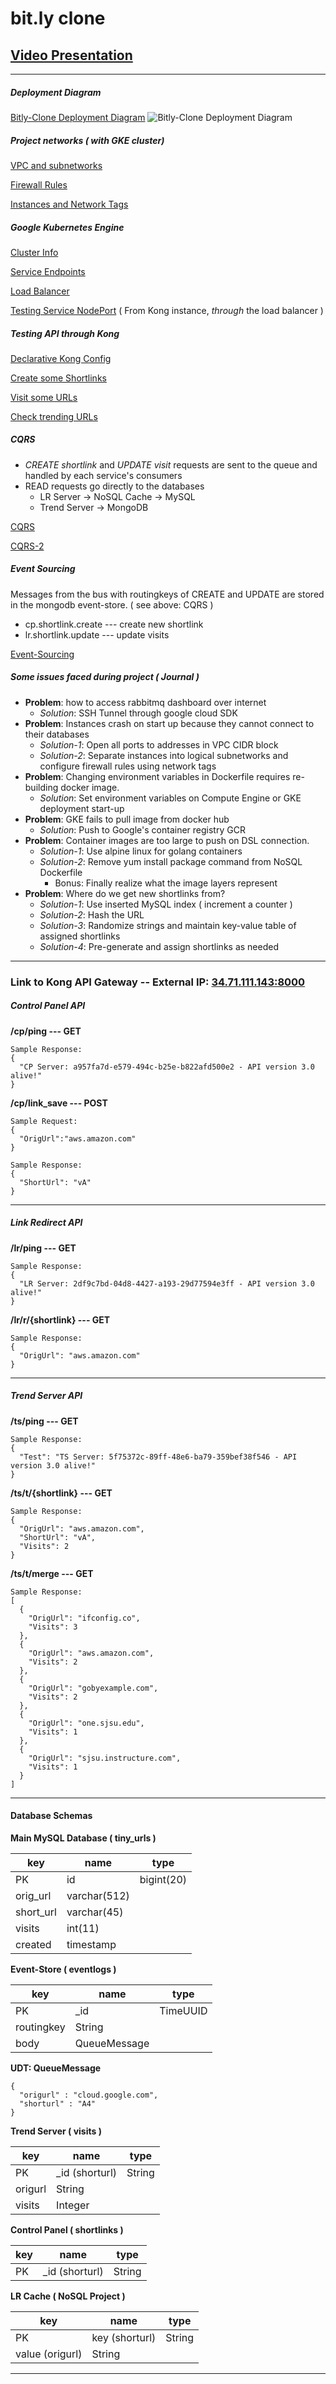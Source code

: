 # bit.ly clone

## [Video Presentation](https://youtu.be/VpryuIE8T5c)

---
##### Deployment Diagram
[Bitly-Clone Deployment Diagram](design/01.bitly-diagram.png)
![Bitly-Clone Deployment Diagram](design/01.bitly-diagram.png)
##### Project networks ( with GKE cluster)
[VPC and subnetworks](design/02.bitly-network.png)

[Firewall Rules](design/03.bitky-network-firewall.png)

[Instances and Network Tags](design/04.bitly-network-tags-and-instances.png)

##### Google Kubernetes Engine

[Cluster Info](design/05.bitly-gke.png)

[Service Endpoints](design/06.bitly-gke-service-endpoints.png)

[Load Balancer](design/07.bitly-gke-load-balancer.png)

[Testing Service NodePort](design/08.bitly-gke-node-ports.png) ( From Kong instance, _through_ the load balancer )

##### Testing API through Kong

[Declarative Kong Config](design/09.bitly-kong-declarative-config.png)

[Create some Shortlinks](design/10.bitly-create-shortlinks.png)

[Visit some URLs](design/11.bitly-visit-shortlinks.png)

[Check trending URLs](design/12.bitly-trending-links.png)

##### CQRS

- _CREATE shortlink_ and _UPDATE visit_ requests are sent to the queue and handled by each service's consumers
- READ requests go directly to the databases
  - LR Server -> NoSQL Cache -> MySQL
  - Trend Server -> MongoDB

[CQRS](design/13.bitly-cqrs.jpeg)

[CQRS-2](design/14.bitly-cqrs-2.jpeg)

##### Event Sourcing

Messages from the bus with routingkeys of CREATE and UPDATE are stored in the mongodb event-store. ( see above: CQRS )
- cp.shortlink.create --- create new shortlink
- lr.shortlink.update --- update visits

[Event-Sourcing](design/15.bitly-event-sourcing.png)

##### Some issues faced during project ( Journal )

- **Problem**: how to access rabbitmq dashboard over internet
  - _Solution_: SSH Tunnel through google cloud SDK
- **Problem**: Instances crash on start up because they cannot connect to their databases
  - _Solution-1_: Open all ports to addresses in VPC CIDR block
  - _Solution-2_: Separate instances into logical subnetworks and configure firewall rules using network tags
- **Problem**: Changing environment variables in Dockerfile requires re-building docker image.
  - _Solution_: Set environment variables on Compute Engine or GKE deployment start-up
- **Problem**: GKE fails to pull image from docker hub
  - _Solution_: Push to Google's container registry GCR
- **Problem**: Container images are too large to push on DSL connection.
  - _Solution-1_: Use alpine linux for golang containers
  - _Solution-2_: Remove yum install package command from NoSQL Dockerfile
      - Bonus: Finally realize what the image layers represent
- **Problem**: Where do we get new shortlinks from?
  - _Solution-1_: Use inserted MySQL index ( increment a counter )
  - _Solution-2_: Hash the URL
  - _Solution-3_: Randomize strings and maintain key-value table of assigned shortlinks
  - _Solution-4_: Pre-generate and assign shortlinks as needed

---

### Link to Kong API Gateway -- External IP: [34.71.111.143:8000](34.71.111.143:8000)

##### Control Panel API
**/cp/ping --- GET**
```
Sample Response:
{
  "CP Server: a957fa7d-e579-494c-b25e-b822afd500e2 - API version 3.0 alive!"
}
```
**/cp/link_save --- POST**
```
Sample Request:
{
  "OrigUrl":"aws.amazon.com"
}
```
```
Sample Response:
{
  "ShortUrl": "vA"
}
```
---
##### Link Redirect API
**/lr/ping --- GET**
```
Sample Response:
{
  "LR Server: 2df9c7bd-04d8-4427-a193-29d77594e3ff - API version 3.0 alive!"
}
```
**/lr/r/{shortlink} --- GET**
```
Sample Response:
{
  "OrigUrl": "aws.amazon.com"
}
```
---
##### Trend Server API
**/ts/ping --- GET**
```
Sample Response:
{
  "Test": "TS Server: 5f75372c-89ff-48e6-ba79-359bef38f546 - API version 3.0 alive!"
}
```
**/ts/t/{shortlink} --- GET**
```
Sample Response:
{
  "OrigUrl": "aws.amazon.com",
  "ShortUrl": "vA",
  "Visits": 2
}
```
**/ts/t/merge --- GET**
```
Sample Response:
[
  {
    "OrigUrl": "ifconfig.co",
    "Visits": 3
  },
  {
    "OrigUrl": "aws.amazon.com",
    "Visits": 2
  },
  {
    "OrigUrl": "gobyexample.com",
    "Visits": 2
  },
  {
    "OrigUrl": "one.sjsu.edu",
    "Visits": 1
  },
  {
    "OrigUrl": "sjsu.instructure.com",
    "Visits": 1
  }
]
```
---

#### Database Schemas

**Main MySQL Database ( tiny_urls )**

key|name     |type
---|---------|-----------
PK |id       |bigint(20)
   |orig_url |varchar(512)
   |short_url|varchar(45)
   |visits   |int(11)
   |created  |timestamp

**Event-Store ( eventlogs )**

key|name      |type
---|----------|-----------
PK |\_id      |TimeUUID  
   |routingkey|String  
   |body      |QueueMessage

**UDT: QueueMessage**
```
{
  "origurl" : "cloud.google.com",
  "shorturl" : "A4"
}
```

**Trend Server ( visits )**

key|name           |type
---|---------------|-----------
PK |\_id (shorturl)|String  
   |origurl        |String  
   |visits         |Integer  

**Control Panel ( shortlinks )**

key|name           |type
---|---------------|-----------
PK |\_id (shorturl)|String  

**LR Cache ( NoSQL Project )**

key|name           |type
---|---------------|-----------
PK |key (shorturl) |String  
   |value (origurl)|String  

---
